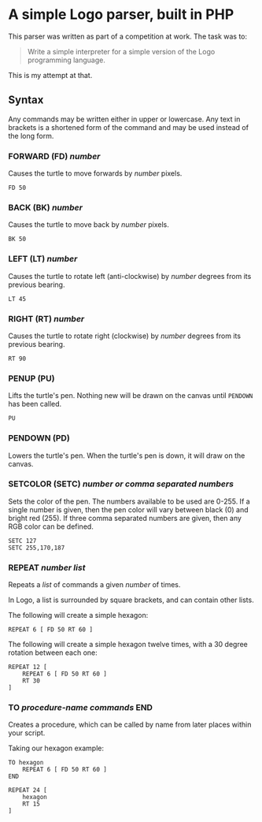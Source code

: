 # A simple Logo parser, built in PHP

This parser was written as part of a competition at work.  The task was to:

> Write a simple interpreter for a simple version of the Logo programming language.

This is my attempt at that.

## Syntax

Any commands may be written either in upper or lowercase. Any text in brackets is a shortened form of the command and may be used instead of the long form.

### FORWARD (FD) _number_

Causes the turtle to move forwards by _number_ pixels.

    FD 50
    
### BACK (BK) _number_

Causes the turtle to move back by _number_ pixels.

    BK 50
    
### LEFT (LT) _number_

Causes the turtle to rotate left (anti-clockwise) by _number_ degrees from its previous bearing.

    LT 45

### RIGHT (RT) _number_

Causes the turtle to rotate right (clockwise) by _number_ degrees from its previous bearing.

    RT 90

### PENUP (PU)

Lifts the turtle's pen. Nothing new will be drawn on the canvas until `PENDOWN` has been called.

    PU
    
### PENDOWN (PD)

Lowers the turtle's pen. When the turtle's pen is down, it will draw on the canvas.

### SETCOLOR (SETC) _number or comma separated numbers_

Sets the color of the pen.  The numbers available to be used are 0-255. If a single number is given, then the pen color will vary between black (0) and bright red (255). If three comma separated numbers are given, then any RGB color can be defined.

    SETC 127
    SETC 255,170,187
    
### REPEAT _number_ _list_

Repeats a _list_ of commands a given _number_ of times.

In Logo, a list is surrounded by square brackets, and can contain other lists.

The following will create a simple hexagon:

    REPEAT 6 [ FD 50 RT 60 ]
    
The following will create a simple hexagon twelve times, with a 30 degree rotation between each one:

    REPEAT 12 [
        REPEAT 6 [ FD 50 RT 60 ]
        RT 30
    ]
    
### TO _procedure-name_ _commands_ END

Creates a procedure, which can be called by name from later places within your script.

Taking our hexagon example:

    TO hexagon
        REPEAT 6 [ FD 50 RT 60 ]
    END
    
    REPEAT 24 [ 
        hexagon 
        RT 15
    ]
    


